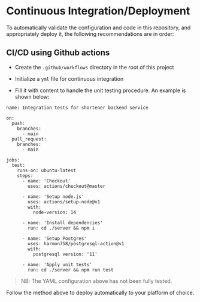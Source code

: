 # Continuous Integration/Deployment

To automatically validate the configuration and code in this repository, and appropriately deploy it, the following recommendations are in order:

## CI/CD using Github actions

- Create the `.github/workflows` directory in the root of this project

- Initialize a `yml` file for continuous integration

- Fill it with content to handle the unit testing procedure. An example is shown below:

```
name: Integration tests for shortener backend service

on:
  push:
    branches:
      - main
  pull_request:
    branches:
      - main

jobs:
  test:
    runs-on: ubuntu-latest
    steps:
      - name: 'Checkout'
        uses: actions/checkout@master

      - name: 'Setup node.js'
        uses: actions/setup-node@v1
        with:
          node-version: 14

      - name: 'Install dependencies'
        run: cd ./server && npm i

      - name: 'Setup Postgres'
        uses: harmon758/postgresql-action@v1
        with:
          postgresql version: '11'

      - name: 'Apply unit tests'
        run: cd ./server && npm run test

```

> NB: The YAML configuration above has not been fully tested.

Follow the method above to deploy automatically to your platform of choice.
